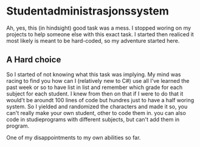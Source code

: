 # Studentadministrasjonssystem

Ah, yes, this (in hindsight) good task was a mess.
I stopped woring on my projects to help someone
else with this exact task. I started then realiced
it most likely is meant to be hard-coded, so my
adventure started here.

## A Hard choice

So I started of not knowing what this task was implying.
My mind was racing to find you how can
I (relatively new to C#) use all I've learned the past
week or so to have list in list and remember which
grade for each subject for each student. I knew
from then on that if I were to do that it would't
be aroundt 100 lines of code but hundres just to
have a half woring system. So I yielded and
randomized the characters and made it so,
you can't really make your own student,
other to code them in. you can also code
in studieprograms with different subjects,
but can't add them in program.

One of my disappointments to my own abilities so far.
